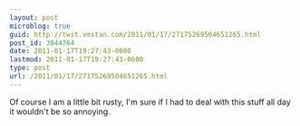 ```yaml
---
layout: post
microblog: true
guid: http://twit.vmstan.com/2011/01/17/27175269504651265.html
post_id: 3044764
date: 2011-01-17T19:27:43-0600
lastmod: 2011-01-17T19:27:43-0600
type: post
url: /2011/01/17/27175269504651265.html
---
```

Of course I am a little bit rusty, I'm sure if I had to deal with this stuff all day it wouldn't be so annoying.
